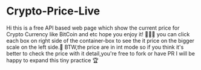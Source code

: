 # Crypto-Price-Live
Hi this is a free API based web page which show the current price for Crypto Currency like BitCoin and etc hope you enjoy it! 🎇🎆🎈
you can click each box on right side of the container-box to see the it price on the bigger scale on the left side.🎏
BTW,the price are in int mode so if you think it's better to check the price with it detail,you're free to fork or have PR I will be happy to expand this tiny practice 🏆

